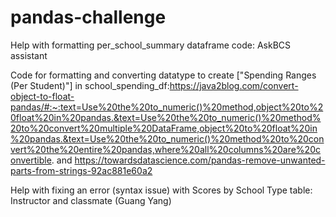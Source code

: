 # pandas-challenge
Help with formatting per_school_summary dataframe code: AskBCS assistant

Code for formatting and converting datatype to create ["Spending Ranges (Per Student)"] in school_spending_df:https://java2blog.com/convert-object-to-float-pandas/#:~:text=Use%20the%20to_numeric()%20method,object%20to%20float%20in%20pandas.&text=Use%20the%20to_numeric()%20method%20to%20convert%20multiple%20DataFrame,object%20to%20float%20in%20pandas.&text=Use%20the%20to_numeric()%20method%20to%20convert%20the%20entire%20pandas,where%20all%20columns%20are%20convertible.
and
https://towardsdatascience.com/pandas-remove-unwanted-parts-from-strings-92ac881e60a2

Help with fixing an error (syntax issue) with Scores by School Type table: Instructor and classmate (Guang Yang)